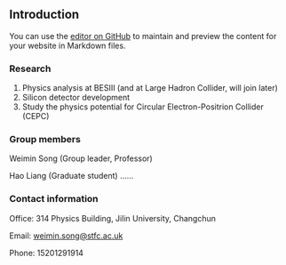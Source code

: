 ## Introduction

You can use the [editor on GitHub](https://github.com/weiminsong/SONGGROUP.github.io/edit/master/README.md) to maintain and preview the content for your website in Markdown files.

### Research

1. Physics analysis at BESIII (and at Large Hadron Collider, will join later)
2. Silicon detector development
3. Study the physics potential for Circular Electron-Positrion Collider (CEPC)

### Group members

Weimin Song (Group leader, Professor)

Hao Liang (Graduate student)
......



### Contact information

Office: 314 Physics Building, Jilin University, Changchun

Email: weimin.song@stfc.ac.uk

Phone: 15201291914
